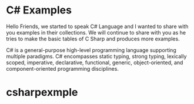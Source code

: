 # C# Examples

Hello Friends, we started to speak C# Language and I wanted to share with you examples in their collections. We will continue to share with you as he tries to make the basic tables of C Sharp and produces more examples.

C# is a general-purpose high-level programming language supporting multiple paradigms. C# encompasses static typing, strong typing, lexically scoped, imperative, declarative, functional, generic, object-oriented, and component-oriented programming disciplines.

# csharpexmple
